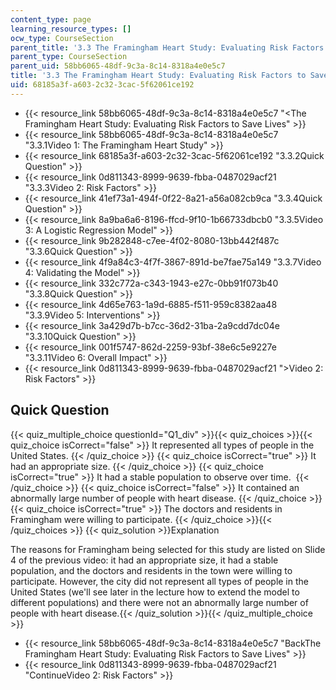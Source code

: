 ```yaml
---
content_type: page
learning_resource_types: []
ocw_type: CourseSection
parent_title: '3.3 The Framingham Heart Study: Evaluating Risk Factors to Save Lives '
parent_type: CourseSection
parent_uid: 58bb6065-48df-9c3a-8c14-8318a4e0e5c7
title: '3.3 The Framingham Heart Study: Evaluating Risk Factors to Save Lives '
uid: 68185a3f-a603-2c32-3cac-5f62061ce192
---
```


*   {{< resource_link 58bb6065-48df-9c3a-8c14-8318a4e0e5c7 "\<The Framingham Heart Study: Evaluating Risk Factors to Save Lives" >}}
*   {{< resource_link 58bb6065-48df-9c3a-8c14-8318a4e0e5c7 "3.3.1Video 1: The Framingham Heart Study" >}}
*   {{< resource_link 68185a3f-a603-2c32-3cac-5f62061ce192 "3.3.2Quick Question" >}}
*   {{< resource_link 0d811343-8999-9639-fbba-0487029acf21 "3.3.3Video 2: Risk Factors" >}}
*   {{< resource_link 41ef73a1-494f-0f22-8a21-a56a082cb9ca "3.3.4Quick Question" >}}
*   {{< resource_link 8a9ba6a6-8196-ffcd-9f10-1b66733dbcb0 "3.3.5Video 3: A Logistic Regression Model" >}}
*   {{< resource_link 9b282848-c7ee-4f02-8080-13bb442f487c "3.3.6Quick Question" >}}
*   {{< resource_link 4f9a84c3-4f7f-3867-891d-be7fae75a149 "3.3.7Video 4: Validating the Model" >}}
*   {{< resource_link 332c772a-c343-1943-e27c-0bb91f073b40 "3.3.8Quick Question" >}}
*   {{< resource_link 4d65e763-1a9d-6885-f511-959c8382aa48 "3.3.9Video 5: Interventions" >}}
*   {{< resource_link 3a429d7b-b7cc-36d2-31ba-2a9cdd7dc04e "3.3.10Quick Question" >}}
*   {{< resource_link 001f5747-862d-2259-93bf-38e6c5e9227e "3.3.11Video 6: Overall Impact" >}}
*   {{< resource_link 0d811343-8999-9639-fbba-0487029acf21 "\>Video 2: Risk Factors" >}}

Quick Question
--------------

{{< quiz_multiple_choice questionId="Q1_div" >}}{{< quiz_choices >}}{{< quiz_choice isCorrect="false" >}}&nbsp;It represented all types of people in the United States.&nbsp;{{< /quiz_choice >}}
{{< quiz_choice isCorrect="true" >}}&nbsp;It had an appropriate size.&nbsp;{{< /quiz_choice >}}
{{< quiz_choice isCorrect="true" >}}&nbsp;It had a stable population to observe over time. &nbsp;{{< /quiz_choice >}}
{{< quiz_choice isCorrect="false" >}}&nbsp;It contained an abnormally large number of people with heart disease.&nbsp;{{< /quiz_choice >}}
{{< quiz_choice isCorrect="true" >}}&nbsp;The doctors and residents in Framingham were willing to participate.&nbsp;{{< /quiz_choice >}}{{< /quiz_choices >}}
{{< quiz_solution >}}Explanation

The reasons for Framingham being selected for this study are listed on Slide 4 of the previous video: it had an appropriate size, it had a stable population, and the doctors and residents in the town were willing to participate. However, the city did not represent all types of people in the United States (we'll see later in the lecture how to extend the model to different populations) and there were not an abnormally large number of people with heart disease.{{< /quiz_solution >}}{{< /quiz_multiple_choice >}}

*   {{< resource_link 58bb6065-48df-9c3a-8c14-8318a4e0e5c7 "BackThe Framingham Heart Study: Evaluating Risk Factors to Save Lives" >}}
*   {{< resource_link 0d811343-8999-9639-fbba-0487029acf21 "ContinueVideo 2: Risk Factors" >}}